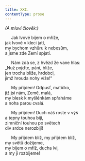 ```yaml
---
title: XXI.
contentType: prose
---
```


_(A mluví člověk:)_

     Jak lvové bijem o mříže,  
jak lvové v kleci jatí,  
my bychom vzhůru k nebesům,  
a jsme zde Zemí spjatí.

     Nám zdá se, z hvězd že vane hlas:  
„Nuž pojďte, páni, blíže,  
jen trochu blíže, hrdobci,  
jimž hrouda nohy víže!“

     My přijdem! Odpusť, matičko,  
již jsi nám, Země, malá,  
my blesk k myšlénkám spřaháme  
a noha parou cvalá.

     My přijdem! Duch náš roste v výš  
a tepny touhou bijí,  
zimniční touhou po světech  
div srdce nerozbijí!

     My přijdem blíž, my přijdem blíž,  
my světů dožijeme,  
my bijem o mříž, ducha lvi,  
a my ji rozbijeme!
